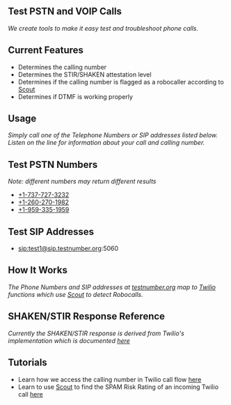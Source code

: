 ## Test PSTN and VOIP Calls

  *We create tools to make it easy test and troubleshoot phone calls.*

## Current Features

- Determines the calling number
- Determines the STIR/SHAKEN attestation level
- Determines if the calling number is flagged as a robocaller according to [Scout](https://scout.tel)
- Determines if DTMF is working properly

## Usage

  *Simply call one of the Telephone Numbers or SIP addresses listed below. Listen on the line for information about your call and calling number.*

## Test PSTN Numbers

  *Note: different numbers may return different results*

* <a href="tel:+17377273232">+1-737-727-3232</a>
* <a href="tel:+12602701982">+1-260-270-1982</a>
* <a href="tel:+19593351959">+1-959-335-1959</a>

## Test SIP Addresses

* <a href="sip:test1@sip.testnumber.org:5060">sip:test1@sip.testnumber.org:5060</a>

## How It Works

  *The Phone Numbers and SIP addresses at [testnumber.org](http://testnumber.org) map to [Twilio](http://twilio.com) functions which use [Scout](http://scout.tel) to detect Robocalls.*

## SHAKEN/STIR Response Reference

  *Currently the SHAKEN/STIR response is derived from Twilio's implementation which is documented [here](https://www.twilio.com/docs/voice/trusted-calling-with-shakenstir)*

## Tutorials

  * Learn how we access the calling number in Twilio call flow [here](/twilio/how-to-detect-the-number-a-caller-is-calling-from-on-twilio)
  * Learn to use [Scout](https://scout.tel) to find the SPAM Risk Rating of an incoming Twilio call [here](/twilio/how-to-use-phone-number-info-using-scout-twilio-lookup-addon)